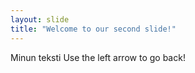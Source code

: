 ```yaml
---
layout: slide
title: "Welcome to our second slide!"
---
```

Minun teksti
Use the left arrow to go back!
